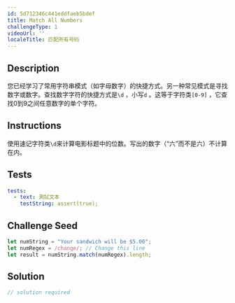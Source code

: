 ```yaml
---
id: 5d712346c441eddfaeb5bdef
title: Match All Numbers
challengeType: 1
videoUrl: ''
localeTitle: 匹配所有号码
---
```


## Description
<section id="description">您已经学习了常用字符串模式（如字母数字）的快捷方式。另一种常见模式是寻找数字或数字。查找数字字符的快捷方式是<code>\d</code> ，小写<code>d</code> 。这等于字符类<code>[0-9]</code> ，它查找0到9之间任意数字的单个字符。 </section>

## Instructions
<section id="instructions">使用速记字符类<code>\d</code>来计算电影标题中的位数。写出的数字（“六”而不是六）不计算在内。 </section>

## Tests
<section id='tests'>

```yml
tests:
  - text: 測試文本
    testString: assert(true);

```

</section>

## Challenge Seed
<section id='challengeSeed'>

<div id='js-seed'>

```js
let numString = "Your sandwich will be $5.00";
let numRegex = /change/; // Change this line
let result = numString.match(numRegex).length;

```

</div>



</section>

## Solution
<section id='solution'>

```js
// solution required
```
</section>
